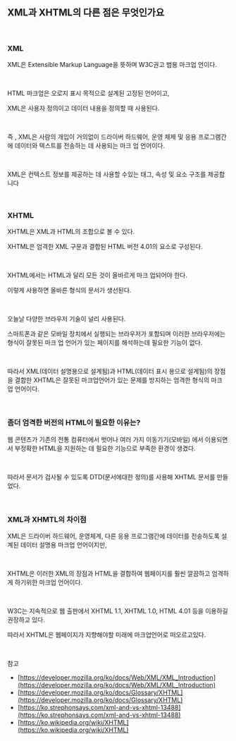 ## XML과 XHTML의 다른 점은 무엇인가요

<br>

### XML

XML은 Extensible Markup Language을 뜻하며 W3C권고 범용 마크업 언이다.

<br>

HTML 마크업은 오로지 표시 목적으로 설계된 고정된 언어이고,

XML은 사용자 정의이고 데이터 내용을 정의할 때 사용된다.

<br>

즉 , XML은 사람의 개입이 거의없이 드라이버 하드웨어, 운영 체제 및 응용 프로그램간에 데이터와 텍스트를 전송하는 데 사용되는 마크 업 언어이다.

<br>

XML은 컨텍스트 정보를 제공하는 데 사용할 수있는 태그, 속성 및 요소 구조를 제공합니다

<br>

### XHTML

XHTML은 XML과 HTML의 조합으로 볼 수 있다.

XHTML은 엄격한 XML 구문과 결합된 HTML 버전 4.01의 요소로 구성된다.

<br>

XHTML에서는 HTML과 달리 모든 것이 올바르게 마크 업되어야 한다.

이렇게 사용하면 올바른 형식의 문서가 생선된다.

<br>

오늘날 다양한 브라우저 기술이 널리 사용된다.

스마트폰과 같은 모바일 장치에서 실행되는 브라우저가 포함되며 이러한 브라우저에는 형식이 잘못된 마크 업 언어가 있는 페이지를 해석하는데 필요한 기능이 없다.

<br>

따라서 XML(데이터 설명용으로 설계됨)과 HTML(데이터 표시 용으로 설계됨)의 장점을 결합한 XHTML은 잘못된 마크업언어가 있는 문제를 방지하는 엄격한 형식의 마크 업 언어이다.

<br>

### 좀더 엄격한 버전의 HTML이 필요한 이유는?

웹 콘텐츠가 기존의 전통 컴퓨터에서 벗어나 여러 가지 이동기기(모바일) 에서 이용되면서 부정확한 HTML을 지원하는 데 필요한 기능으로 부족한 환경이 생겼다.

<br>

따라서 문서가 검사될 수 있도록 DTD(문서에대한 정의)를 사용해 XHTML 문서를 만들었다.

<br>

### XML과 XHMTL의 차이점

XML은 드라이버 하드웨어, 운영체계, 다른 응용 프로그램간에 데이터를 전송하도록 설계된 데이터 설명용 마크업 언어이지만,

<br>

XHTML은 이러한 XML의 장점과 HTML을 결합하여 웹페이지를 훨씬 깔끔하고 엄격하게 하기위한 마크업 언어이다.

<br>

W3C는 지속적으로 웹 출판에서 XHTML 1.1, XHTML 1.0, HTML 4.01 등을 이용하길 권장하고 있다.

따라서 XHTML은 웹페이지가 지향해야할 미래에 마크업언어로 떠오르고있다.

<br>

참고

- [https://developer.mozilla.org/ko/docs/Web/XML/XML_Introduction](https://developer.mozilla.org/ko/docs/Web/XML/XML_Introduction)
- [https://developer.mozilla.org/ko/docs/Glossary/XHTML](https://developer.mozilla.org/ko/docs/Glossary/XHTML)
- [https://ko.strephonsays.com/xml-and-vs-xhtml-13488](https://ko.strephonsays.com/xml-and-vs-xhtml-13488)
- [https://ko.wikipedia.org/wiki/XHTML](https://ko.wikipedia.org/wiki/XHTML)
